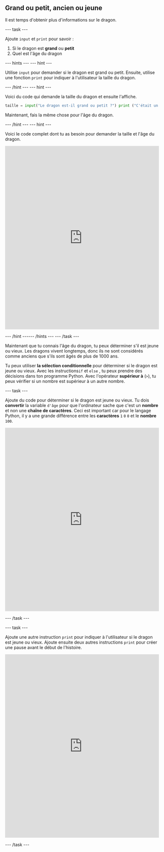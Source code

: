 ## Grand ou petit, ancien ou jeune

Il est temps d'obtenir plus d'informations sur le dragon.

--- task ---

Ajoute `input` et `print` pour savoir :

1. Si le dragon est **grand** ou **petit**
2. Quel est l'âge du dragon

--- hints ---
 --- hint ---

Utilise `input` pour demander si le dragon est grand ou petit. Ensuite, utilise une fonction `print` pour indiquer à l'utilisateur la taille du dragon.

--- /hint --- --- hint ---

Voici du code qui demande la taille du dragon et ensuite l'affiche.

```python
taille = input("Le dragon est-il grand ou petit ?") print ("C'était un " + taille + " dragon")
```

Maintenant, fais la même chose pour l'âge du dragon.

--- /hint --- --- hint ---

Voici le code complet dont tu as besoin pour demander la taille et l'âge du dragon. 
<iframe src="https://trinket.io/embed/python/0a34f07113" width="100%" height="600" frameborder="0" marginwidth="0" marginheight="0" allowfullscreen mark="crwd-mark"></iframe> 

--- /hint ------ /hints --- --- /task ---

Maintenant que tu connais l'âge du dragon, tu peux déterminer s'il est jeune ou vieux. Les dragons vivent longtemps, donc ils ne sont considérés comme anciens que s'ils sont âgés de plus de 1000 ans.

Tu peux utiliser **la sélection conditionnelle** pour déterminer si le dragon est jeune ou vieux. Avec les instructions`if` et `else` , tu peux prendre des décisions dans ton programme Python. Avec l'opérateur **supérieur à** (`>`), tu peux vérifier si un nombre est supérieur à un autre nombre.

--- task ---

Ajoute du code pour déterminer si le dragon est jeune ou vieux. Tu dois **convertir** la variable `d'âge` pour que l'ordinateur sache que c'est un **nombre** et non une **chaîne de caractères**. Ceci est important car pour le langage Python, il y a une grande différence entre les **caractères** `1` `0` `0` et le **nombre** `100`. 
<iframe src="https://trinket.io/embed/python/704358eb80" width="100%" height="600" frameborder="0" marginwidth="0" marginheight="0" allowfullscreen mark="crwd-mark"></iframe> 

--- /task ---

--- task ---

Ajoute une autre instruction `print` pour indiquer à l'utilisateur si le dragon est jeune ou vieux. Ajoute ensuite deux autres instructions `print` pour créer une pause avant le début de l'histoire. 
<iframe src="https://trinket.io/embed/python/963b7be09d" width="100%" height="600" frameborder="0" marginwidth="0" marginheight="0" allowfullscreen mark="crwd-mark"></iframe> 

--- /task ---